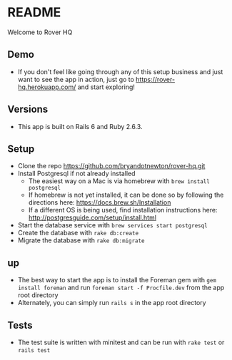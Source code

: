 # README

Welcome to Rover HQ

## Demo

* If you don't feel like going through any of this setup business and just want to see the app in action, just go to https://rover-hq.herokuapp.com/ and start exploring!

## Versions

* This app is built on Rails 6 and Ruby 2.6.3.

## Setup

* Clone the repo https://github.com/bryandotnewton/rover-hq.git
* Install Postgresql if not already installed
  * The easiest way on a Mac is via homebrew with `brew install postgresql`
  * If homebrew is not yet installed, it can be done so by following the directions here: https://docs.brew.sh/Installation
  * If a different OS is being used, find installation instructions here: http://postgresguide.com/setup/install.html
* Start the database service with `brew services start postgresql`
* Create the database with `rake db:create`
* Migrate the database with `rake db:migrate`

## up

* The best way to start the app is to install the Foreman gem with `gem install foreman` and run `foreman start -f Procfile.dev` from the app root directory
* Alternately, you can simply run `rails s` in the app root directory

## Tests

* The test suite is written with minitest and can be run with `rake test` or `rails test`
